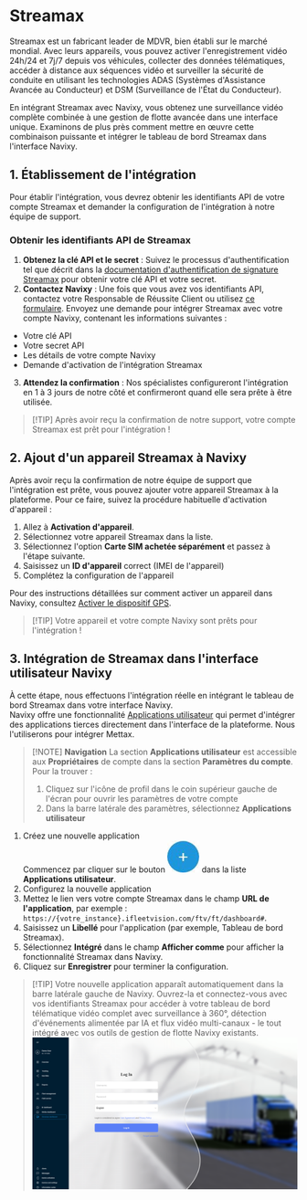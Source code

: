 # Streamax

Streamax est un fabricant leader de MDVR, bien établi sur le marché mondial. Avec leurs appareils, vous pouvez activer l'enregistrement vidéo 24h/24 et 7j/7 depuis vos véhicules, collecter des données télématiques, accéder à distance aux séquences vidéo et surveiller la sécurité de conduite en utilisant les technologies ADAS (Systèmes d'Assistance Avancée au Conducteur) et DSM (Surveillance de l'État du Conducteur).

En intégrant Streamax avec Navixy, vous obtenez une surveillance vidéo complète combinée à une gestion de flotte avancée dans une interface unique. Examinons de plus près comment mettre en œuvre cette combinaison puissante et intégrer le tableau de bord Streamax dans l'interface Navixy.

## 1. Établissement de l'intégration

Pour établir l'intégration, vous devrez obtenir les identifiants API de votre compte Streamax et demander la configuration de l'intégration à notre équipe de support.

### Obtenir les identifiants API de Streamax

1. **Obtenez la clé API et le secret** : Suivez le processus d'authentification tel que décrit dans la [documentation d'authentification de signature Streamax](https://ftcloud.streamax.com:20002/DOC/Sign%20Authentication) pour obtenir votre clé API et votre secret.
2. **Contactez Navixy** : Une fois que vous avez vos identifiants API, contactez votre Responsable de Réussite Client ou utilisez [ce formulaire](https://www.navixy.com/contact/). Envoyez une demande pour intégrer Streamax avec votre compte Navixy, contenant les informations suivantes :

* Votre clé API
* Votre secret API
* Les détails de votre compte Navixy
* Demande d'activation de l'intégration Streamax

3. **Attendez la confirmation** : Nos spécialistes configureront l'intégration en 1 à 3 jours de notre côté et confirmeront quand elle sera prête à être utilisée.

> \[!TIP] Après avoir reçu la confirmation de notre support, votre compte Streamax est prêt pour l'intégration !

## 2. Ajout d'un appareil Streamax à Navixy

Après avoir reçu la confirmation de notre équipe de support que l'intégration est prête, vous pouvez ajouter votre appareil Streamax à la plateforme. Pour ce faire, suivez la procédure habituelle d'activation d'appareil :

1. Allez à **Activation d'appareil**.
2. Sélectionnez votre appareil Streamax dans la liste.
3. Sélectionnez l'option **Carte SIM achetée séparément** et passez à l'étape suivante.
4. Saisissez un **ID d'appareil** correct (IMEI de l'appareil)
5. Complétez la configuration de l'appareil

Pour des instructions détaillées sur comment activer un appareil dans Navixy, consultez [Activer le dispositif GPS](https://squaregps.atlassian.net/wiki/spaces/UDOCFR/pages/3027435597/Activer+le+dispositif+GPS?atlOrigin=eyJpIjoiZDQxMzQ3MjhiN2JkNDg1YzljNzUzYjA4NjNiMzc5MzEiLCJwIjoiYyJ9).

> \[!TIP] Votre appareil et votre compte Navixy sont prêts pour l'intégration !

## 3. Intégration de Streamax dans l'interface utilisateur Navixy

À cette étape, nous effectuons l'intégration réelle en intégrant le tableau de bord Streamax dans votre interface Navixy.\
Navixy offre une fonctionnalité [Applications utilisateur](https://squaregps.atlassian.net/wiki/spaces/UDOCFR/pages/3027436264/Applications+utilisateur?atlOrigin=eyJpIjoiOTI2NjAzNzgzYWYxNGUwM2IzNmFhOTY3YzkwOWQxNGMiLCJwIjoiYyJ9) qui permet d'intégrer des applications tierces directement dans l'interface de la plateforme. Nous l'utiliserons pour intégrer Mettax.

> \[!NOTE] **Navigation** La section **Applications utilisateur** est accessible aux **Propriétaires** de compte dans la section **Paramètres du compte**. Pour la trouver :
>
> 1. Cliquez sur l'icône de profil dans le coin supérieur gauche de l'écran pour ouvrir les paramètres de votre compte
> 2. Dans la barre latérale des paramètres, sélectionnez **Applications utilisateur**

1. Créez une nouvelle application\
   Commencez par cliquer sur le bouton ![image-20250725-080704.png](../../guide-de-litilizateur/connecteurs-de-solutions/attachments/image-20250725-080704.png) dans la liste **Applications utilisateur**.
2. Configurez la nouvelle application
3. Mettez le lien vers votre compte Streamax dans le champ **URL de l'application**, par exemple : `https://{votre_instance}.ifleetvision.com/ftv/ft/dashboard#`.
4. Saisissez un **Libellé** pour l'application (par exemple, Tableau de bord Streamax).
5. Sélectionnez **Intégré** dans le champ **Afficher comme** pour afficher la fonctionnalité Streamax dans Navixy.
6. Cliquez sur **Enregistrer** pour terminer la configuration.

> \[!TIP] Votre nouvelle application apparaît automatiquement dans la barre latérale gauche de Navixy. Ouvrez-la et connectez-vous avec vos identifiants Streamax pour accéder à votre tableau de bord télématique vidéo complet avec surveillance à 360°, détection d'événements alimentée par IA et flux vidéo multi-canaux - le tout intégré avec vos outils de gestion de flotte Navixy existants. ![ad2ef31528184f07816d99b67b1e4374.png](../../guide-de-litilizateur/connecteurs-de-solutions/attachments/ad2ef31528184f07816d99b67b1e4374.png)
